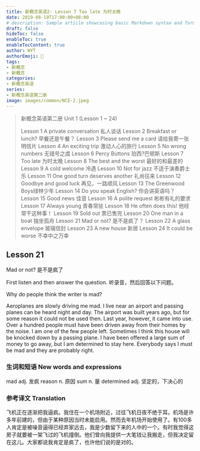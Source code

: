 ```yaml
---
title: 新概念英语2: Lesson 7 Too late 为时太晚
date: 2019-08-19T17:00:00+08:00
# description: Sample article showcasing basic Markdown syntax and formatting for HTML elements.
draft: false
hideToc: false
enableToc: true
enableTocContent: true
author: WYT
authorEmoji: 🧑
tags:
- 新概念
- 新概念
categories:
- 新概念英语
series:
- 新概念英语第二册
image: images/common/NCE-2.jpeg
---
```


> 新概念英语第二册 Unit 1 (Lesson 1 ~ 24)
> 
> Lesson 1 A private conversation 私人谈话
> Lesson 2 Breakfast or lunch? 早餐还是午餐？
> Lesson 3 Please send me a card 请给我寄一张明信片
> Lesson 4 An exciting trip 激动人心的旅行
> Lesson 5 No wrong numbers 无错号之虞
> Lesson 6 Percy Buttons 珀西?巴顿斯
> Lesson 7 Too late 为时太晚
> Lesson 8 The best and the worst 最好的和最差的
> Lesson 9 A cold welcome 冷遇
> Lesson 10 Not for jazz 不适于演奏爵士乐
> Lesson 11 One good turn deserves another 礼尚往来
> Lesson 12 Goodbye and good luck 再见，一路顺风
> Lesson 13 The Greenwood Boys绿林少年
> Lesson 14 Do you speak English? 你会讲英语吗？
> Lesson 15 Good news 佳音
> Lesson 16 A polite request 彬彬有礼的要求
> Lesson 17 Always young 青春常驻
> Lesson 18 He often does this! 他经常干这种事！
> Lesson 19 Sold out 票已售完
> Lesson 20 One man in a boat 独坐孤舟
> Lesson 21 Mad or not? 是不是疯了？
> Lesson 22 A glass envelope 玻璃信封
> Lesson 23 A new house 新居
> Lesson 24 It could be worse 不幸中之万幸

## Lesson 21
Mad or not?
是不是疯了

First listen and then answer the question.
听录音，然后回答以下问题。

Why do people think the writer is mad?

Aeroplanes are slowly driving me mad. I live near an airport and passing planes can be heard night and day. The airport was built years ago, but for some reason it could not be used then. Last year, however, it came into use. Over a hundred people must have been driven away from their homes by the noise. I am one of the few people left. Sometimes I think this house will be knocked down by a passing plane. I have been offered a large sum of money to go away, but I am determined to stay here. Everybody says I must be mad and they are probably right.

### 生词和短语 New words and expressions  

mad  adj.  发疯
reason  n. 原因
sum  n. 量
determined  adj. 坚定的，下决心的

### 参考译文 Translation


飞机正在逐渐把我逼疯。我住在一个机场附近，过往飞机日夜不绝于耳。机场是许多年前建的，但由于某种原因当时未能启用。然而去年机场开始使用了。有100多人肯定是被噪音逼得已经弃家远去，我是少数留下来的人中的一个。有时我觉得这房子就要被一架飞过的飞机撞倒。他们曾向我提供一大笔钱让我搬走，但我决定留在这儿。大家都说我肯定是疯了，也许他们说的是对的。


